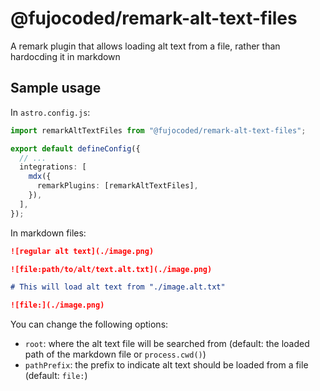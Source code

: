# @fujocoded/remark-alt-text-files

A remark plugin that allows loading alt text from a file, rather than hardocding it in markdown

## Sample usage

In `astro.config.js`:

```ts
import remarkAltTextFiles from "@fujocoded/remark-alt-text-files";

export default defineConfig({
  // ...
  integrations: [
    mdx({
      remarkPlugins: [remarkAltTextFiles],
    }),
  ],
});
```

In markdown files:

```md
![regular alt text](./image.png)

![file:path/to/alt/text.alt.txt](./image.png)

# This will load alt text from "./image.alt.txt"

![file:](./image.png)
```

You can change the following options:

- `root`: where the alt text file will be searched from (default: the loaded path of the markdown file or `process.cwd()`)
- `pathPrefix`: the prefix to indicate alt text should be loaded from a file (default: `file:`)
